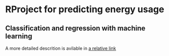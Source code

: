 # RProject for predicting energy usage 
## Classification and regression with machine learning

A more detailed descrition is avilable in [a relative link](Porocilo.pdf)
